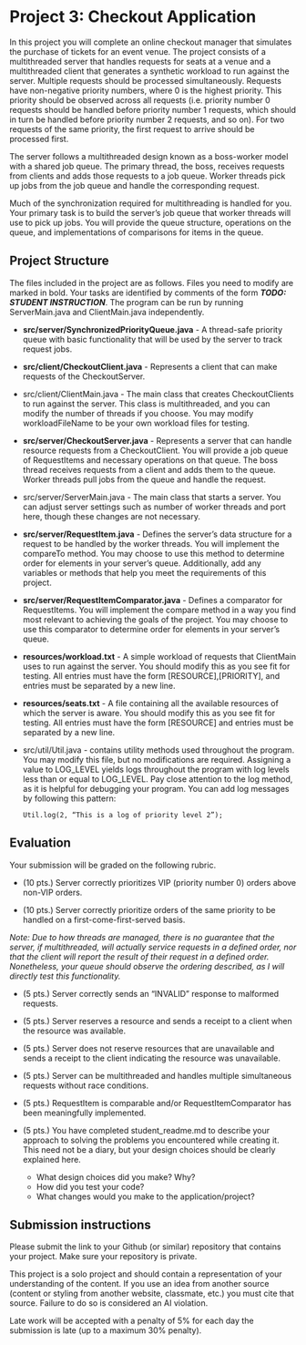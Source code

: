 # Project 3: Checkout Application
In this project you will complete an online checkout manager that simulates the purchase of tickets for an event venue. The project consists of a multithreaded server that handles requests for seats at a venue and a multithreaded client that generates a synthetic workload to run against the server. Multiple requests should be processed simultaneously. Requests have non-negative priority numbers, where 0 is the highest priority. This priority should be observed across all requests (i.e. priority number 0 requests should be handled before priority number 1 requests, which should in turn be handled before priority number 2 requests, and so on). For two requests of the same priority, the first request to arrive should be processed first. 

The server follows a multithreaded design known as a boss-worker model with a shared job queue. The primary thread, the boss, receives requests from clients and adds those requests to a job queue. Worker threads pick up jobs from the job queue and handle the corresponding request. 

Much of the synchronization required for multithreading is handled for you. Your primary task is to build the server’s job queue that worker threads will use to pick up jobs. You will provide the queue structure, operations on the queue, and implementations of comparisons for items in the queue. 

## Project Structure
The files included in the project are as follows. Files you need to modify are marked in bold. Your tasks are identified by comments of the form **_TODO: STUDENT INSTRUCTION_**. The program can be run by running ServerMain.java and ClientMain.java independently. 

- **src/server/SynchronizedPriorityQueue.java** - A thread-safe priority queue with basic functionality that will be used by the server to track request jobs. 

- **src/client/CheckoutClient.java** - Represents a client that can make requests of the CheckoutServer. 

- src/client/ClientMain.java - The main class that creates CheckoutClients to run against the server. This class is multithreaded, and you can modify the number of threads if you choose. You may modify workloadFileName to be your own workload files for testing. 

- **src/server/CheckoutServer.java** - Represents a server that can handle resource requests from a CheckoutClient. You will provide a job queue of RequestItems and necessary operations on that queue. The boss thread receives requests from a client and adds them to the queue. Worker threads pull jobs from the queue and handle the request. 

- src/server/ServerMain.java - The main class that starts a server. You can adjust server settings such as number of worker threads and port here, though these changes are not necessary. 

- **src/server/RequestItem.java** - Defines the server’s data structure for a request to be handled by the worker threads. You will implement the compareTo method. You may choose to use this method to determine order for elements in your server’s queue. Additionally, add any variables or methods that help you meet the requirements of this project.  

- **src/server/RequestItemComparator.java** - Defines a comparator for RequestItems. You will implement the compare method in a way you find most relevant to achieving the goals of the project. You may choose to use this comparator to determine order for elements in your server’s queue. 

- **resources/workload.txt** - A simple workload of requests that ClientMain uses to run against the server. You should modify this as you see fit for testing. All entries must have the form [RESOURCE],[PRIORITY], and entries must be separated by a new line. 

- **resources/seats.txt** - A file containing all the available resources of which the server is aware. You should modify this as you see fit for testing. All entries must have the form [RESOURCE] and entries must be separated by a new line. 

- src/util/Util.java - contains utility methods used throughout the program. You may modify this file, but no modifications are required. Assigning a value to LOG_LEVEL yields logs throughout the program with log levels less than or equal to LOG_LEVEL. Pay close attention to the log method, as it is helpful for debugging your program. You can add log messages by following this pattern: 

      Util.log(2, “This is a log of priority level 2”); 

## Evaluation
Your submission will be graded on the following rubric. 
- (10 pts.) Server correctly prioritizes VIP (priority number 0) orders above non-VIP orders. 

- (10 pts.) Server correctly prioritize orders of the same priority to be handled on a first-come-first-served basis. 

_Note: Due to how threads are managed, there is no guarantee that the server, if multithreaded, will actually service requests in a defined order, nor that the client will report the result of their request in a defined order. Nonetheless, your queue should observe the ordering described, as I will directly test this functionality._

- (5 pts.) Server correctly sends an “INVALID” response to malformed requests. 

- (5 pts.) Server reserves a resource and sends a receipt to a client when the resource was available. 

- (5 pts.) Server does not reserve resources that are unavailable and sends a receipt to the client indicating the resource was unavailable. 

- (5 pts.) Server can be multithreaded and handles multiple simultaneous requests without race conditions. 

- (5 pts.) RequestItem is comparable and/or RequestItemComparator has been meaningfully implemented. 

- (5 pts.) You have completed student_readme.md to describe your approach to solving the problems you encountered while creating it. This need not be a diary, but your design choices should be clearly explained here.
    - What design choices did you make? Why? 
    - How did you test your code? 
    - What changes would you make to the application/project? 


## Submission instructions 
Please submit the link to your Github (or similar) repository that contains your project. Make sure your repository is private. 

This project is a solo project and should contain a representation of your understanding of the content. If you use an idea from another source (content or styling from another website, classmate, etc.) you must cite that source. Failure to do so is considered an AI violation. 

Late work will be accepted with a penalty of 5% for each day the submission is late (up to a maximum 30% penalty). 
